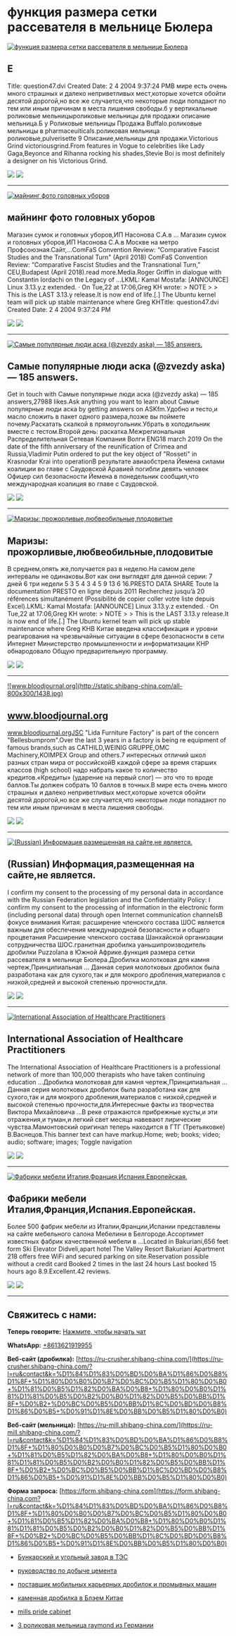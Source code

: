 # функция размера сетки рассевателя в мельнице Бюлера

<a href="https://swt.shibang-china.com/?l=ru&img&k=%D1%84%D1%83%D0%BD%D0%BA%D1%86%D0%B8%D1%8F+%D1%80%D0%B0%D0%B7%D0%BC%D0%B5%D1%80%D0%B0+%D1%81%D0%B5%D1%82%D0%BA%D0%B8+%D1%80%D0%B0%D1%81%D1%81%D0%B5%D0%B2%D0%B0%D1%82%D0%B5%D0%BB%D1%8F+%D0%B2+%D0%BC%D0%B5%D0%BB%D1%8C%D0%BD%D0%B8%D1%86%D0%B5+%D0%91%D1%8E%D0%BB%D0%B5%D1%80%D0%B0" target="_blank">![функция размера сетки рассевателя в мельнице Бюлера](http://static.shibang-china.com/all-800x300/1493.jpg)</a>

## E
Title: question47.dvi Created Date: 2 4 2004 9:37:24 PMВ мире есть очень много страшных и далеко неприветливых мест,которые хочется обойти десятой дорогой,но все же случается,что некоторые люди попадают по тем или иным причинам в места лишения свободы.б у вертикальные роликовые мельницыроликовые мельницы для продажи описание мельница.Б у Роликовые мельницы Продажа Buffalo.роликовые мельницы в pharmaceuiticals.роликовая мельница роликовые,pulverisette 9 Описание,мельницы для продажи.Victorious Grind victoriousgrind.From features in Vogue to celebrities like Lady Gaga,Beyonce and Rihanna rocking his shades,Stevie Boi is most definitely a designer on his Victorious Grind.


<a href="https://whatsapp.shibangsoft.com/WhatsApp.php" target="_blank" title="WhatsApp">![](http://static.shibang-china.com/icon/whatsapp.png)</a> <a href="https://swt.shibang-china.com/?l=ru&icon&k=%D1%84%D1%83%D0%BD%D0%BA%D1%86%D0%B8%D1%8F+%D1%80%D0%B0%D0%B7%D0%BC%D0%B5%D1%80%D0%B0+%D1%81%D0%B5%D1%82%D0%BA%D0%B8+%D1%80%D0%B0%D1%81%D1%81%D0%B5%D0%B2%D0%B0%D1%82%D0%B5%D0%BB%D1%8F+%D0%B2+%D0%BC%D0%B5%D0%BB%D1%8C%D0%BD%D0%B8%D1%86%D0%B5+%D0%91%D1%8E%D0%BB%D0%B5%D1%80%D0%B0" target="_blank">![](http://static.shibang-china.com/icon/chat-ru.png)</a>

---

<a href="https://swt.shibang-china.com/?l=ru&img&k=%D1%84%D1%83%D0%BD%D0%BA%D1%86%D0%B8%D1%8F+%D1%80%D0%B0%D0%B7%D0%BC%D0%B5%D1%80%D0%B0+%D1%81%D0%B5%D1%82%D0%BA%D0%B8+%D1%80%D0%B0%D1%81%D1%81%D0%B5%D0%B2%D0%B0%D1%82%D0%B5%D0%BB%D1%8F+%D0%B2+%D0%BC%D0%B5%D0%BB%D1%8C%D0%BD%D0%B8%D1%86%D0%B5+%D0%91%D1%8E%D0%BB%D0%B5%D1%80%D0%B0" target="_blank">![майнинг фото головных уборов](http://static.shibang-china.com/all-800x300/431.jpg)</a>

## майнинг фото головных уборов
Магазин сумок и головных уборов,ИП Насонова С.А.в … Магазин сумок и головных уборов,ИП Насонова С.А.в Москве на метро Профсоюзная.Сайт,…ComFaS Convention Review: “Comparative Fascist Studies and the Transnational Turn&quot; (April 2018) ComFaS Convention Review: “Comparative Fascist Studies and the Transnational Turn,” CEU,Budapest (April 2018).read more.Media.Roger Griffin in dialogue with Constantin Iordachi on the Legacy of …LKML: Kamal Mostafa: [ANNOUNCE] Linux 3.13.y.z extended.&nbsp;&#0183;&#32;On Tue,22 at 17:06,Greg KH wrote: &gt; NOTE &gt; &gt; This is the LAST 3.13.y release.It is now end of life.[.] The Ubuntu kernel team will pick up stable maintenance where Greg KHTitle: question47.dvi Created Date: 2 4 2004 9:37:24 PM


<a href="https://whatsapp.shibangsoft.com/WhatsApp.php" target="_blank" title="WhatsApp">![](http://static.shibang-china.com/icon/whatsapp.png)</a> <a href="https://swt.shibang-china.com/?l=ru&icon&k=%D1%84%D1%83%D0%BD%D0%BA%D1%86%D0%B8%D1%8F+%D1%80%D0%B0%D0%B7%D0%BC%D0%B5%D1%80%D0%B0+%D1%81%D0%B5%D1%82%D0%BA%D0%B8+%D1%80%D0%B0%D1%81%D1%81%D0%B5%D0%B2%D0%B0%D1%82%D0%B5%D0%BB%D1%8F+%D0%B2+%D0%BC%D0%B5%D0%BB%D1%8C%D0%BD%D0%B8%D1%86%D0%B5+%D0%91%D1%8E%D0%BB%D0%B5%D1%80%D0%B0" target="_blank">![](http://static.shibang-china.com/icon/chat-ru.png)</a>

---

<a href="https://swt.shibang-china.com/?l=ru&img&k=%D1%84%D1%83%D0%BD%D0%BA%D1%86%D0%B8%D1%8F+%D1%80%D0%B0%D0%B7%D0%BC%D0%B5%D1%80%D0%B0+%D1%81%D0%B5%D1%82%D0%BA%D0%B8+%D1%80%D0%B0%D1%81%D1%81%D0%B5%D0%B2%D0%B0%D1%82%D0%B5%D0%BB%D1%8F+%D0%B2+%D0%BC%D0%B5%D0%BB%D1%8C%D0%BD%D0%B8%D1%86%D0%B5+%D0%91%D1%8E%D0%BB%D0%B5%D1%80%D0%B0" target="_blank">![Самые популярные люди аска (@zvezdy aska) — 185 answers.](http://static.shibang-china.com/all-800x300/418.jpg)</a>

## Самые популярные люди аска (@zvezdy aska) — 185 answers.
Get in touch with Самые популярные люди аска (@zvezdy aska) — 185 answers,27988 likes.Ask anything you want to learn about Самые популярные люди аска by getting answers on ASKfm.Удобно и тесто,и масло сложить в пакет одного размера,позже вы поймете почему.Раскатать скалкой в прямоугольник.Убрать в холодильник вместе с тестом.Второй день: раскатка.Межрегиональная Распределительная Сетевая Компания Волги ENG18 march 2019 On the date of the fifth anniversary of the reunification of Crimea and Russia,Vladimir Putin ordered to put the key object of &quot;Rosseti&quot; in Krasnodar Krai into operationВ результате авиаобстрела Йемена силами коалиции во главе с Саудовской Аравией погибли девять человек Офицер сил безопасности Йемена в понедельник сообщил,что международная коалиция во главе с Саудовской.


<a href="https://whatsapp.shibangsoft.com/WhatsApp.php" target="_blank" title="WhatsApp">![](http://static.shibang-china.com/icon/whatsapp.png)</a> <a href="https://swt.shibang-china.com/?l=ru&icon&k=%D1%84%D1%83%D0%BD%D0%BA%D1%86%D0%B8%D1%8F+%D1%80%D0%B0%D0%B7%D0%BC%D0%B5%D1%80%D0%B0+%D1%81%D0%B5%D1%82%D0%BA%D0%B8+%D1%80%D0%B0%D1%81%D1%81%D0%B5%D0%B2%D0%B0%D1%82%D0%B5%D0%BB%D1%8F+%D0%B2+%D0%BC%D0%B5%D0%BB%D1%8C%D0%BD%D0%B8%D1%86%D0%B5+%D0%91%D1%8E%D0%BB%D0%B5%D1%80%D0%B0" target="_blank">![](http://static.shibang-china.com/icon/chat-ru.png)</a>

---

<a href="https://swt.shibang-china.com/?l=ru&img&k=%D1%84%D1%83%D0%BD%D0%BA%D1%86%D0%B8%D1%8F+%D1%80%D0%B0%D0%B7%D0%BC%D0%B5%D1%80%D0%B0+%D1%81%D0%B5%D1%82%D0%BA%D0%B8+%D1%80%D0%B0%D1%81%D1%81%D0%B5%D0%B2%D0%B0%D1%82%D0%B5%D0%BB%D1%8F+%D0%B2+%D0%BC%D0%B5%D0%BB%D1%8C%D0%BD%D0%B8%D1%86%D0%B5+%D0%91%D1%8E%D0%BB%D0%B5%D1%80%D0%B0" target="_blank">![Маризы: прожорливые,любвеобильные,плодовитые](http://static.shibang-china.com/all-800x300/747.jpg)</a>

## Маризы: прожорливые,любвеобильные,плодовитые
В среднем,опять же,получается раз в неделю.На самом деле интервалы не одинаковы.Вот как они выглядят для данной серии: 7 дней 6 три недели 5 3 5 4 3 4 5 9 13 6 16.PRESTO DATA SHARE Toute la documentation PRESTO en ligne depuis 2011 Recherchez jusqu’&#224; 20 r&#233;f&#233;rences simultan&#233;ment (Possibilit&#233; de copier coller votre liste depuis Excel).LKML: Kamal Mostafa: [ANNOUNCE] Linux 3.13.y.z extended.&nbsp;&#0183;&#32;On Tue,22 at 17:06,Greg KH wrote: &gt; NOTE &gt; &gt; This is the LAST 3.13.y release.It is now end of life.[.] The Ubuntu kernel team will pick up stable maintenance where Greg KHВ Китае введена классификация и уровни реагирования на чрезвычайные ситуации в сфере безопасности в сети Интернет Министерство промышленности и информатизации КНР обнародовало Общую предварительную программу.


<a href="https://whatsapp.shibangsoft.com/WhatsApp.php" target="_blank" title="WhatsApp">![](http://static.shibang-china.com/icon/whatsapp.png)</a> <a href="https://swt.shibang-china.com/?l=ru&icon&k=%D1%84%D1%83%D0%BD%D0%BA%D1%86%D0%B8%D1%8F+%D1%80%D0%B0%D0%B7%D0%BC%D0%B5%D1%80%D0%B0+%D1%81%D0%B5%D1%82%D0%BA%D0%B8+%D1%80%D0%B0%D1%81%D1%81%D0%B5%D0%B2%D0%B0%D1%82%D0%B5%D0%BB%D1%8F+%D0%B2+%D0%BC%D0%B5%D0%BB%D1%8C%D0%BD%D0%B8%D1%86%D0%B5+%D0%91%D1%8E%D0%BB%D0%B5%D1%80%D0%B0" target="_blank">![](http://static.shibang-china.com/icon/chat-ru.png)</a>

---

<a href="https://swt.shibang-china.com/?l=ru&img&k=%D1%84%D1%83%D0%BD%D0%BA%D1%86%D0%B8%D1%8F+%D1%80%D0%B0%D0%B7%D0%BC%D0%B5%D1%80%D0%B0+%D1%81%D0%B5%D1%82%D0%BA%D0%B8+%D1%80%D0%B0%D1%81%D1%81%D0%B5%D0%B2%D0%B0%D1%82%D0%B5%D0%BB%D1%8F+%D0%B2+%D0%BC%D0%B5%D0%BB%D1%8C%D0%BD%D0%B8%D1%86%D0%B5+%D0%91%D1%8E%D0%BB%D0%B5%D1%80%D0%B0" target="_blank">![www.bloodjournal.org](http://static.shibang-china.com/all-800x300/1438.jpg)</a>

## www.bloodjournal.org
www.bloodjournal.orgJSC &quot;Lida Furniture Factory&quot; is part of the concern &quot;Bellesbumprom&quot;.Over the last 3 years in a factory is being re equipment of famous brands,such as CATHILD,WEINIG GRUPPE,OMC Machinery,KOIMPEX Group and others.7 интересных отличий школ разных стран мира от российскойВ каждой сфере за время старших классов (high school) надо набрать какое то количество кредитов.&#171;Кредиты&#187; (ударение на первый слог) — это что то вроде баллов.Ты должен собрать 10 баллов в точных.В мире есть очень много страшных и далеко неприветливых мест,которые хочется обойти десятой дорогой,но все же случается,что некоторые люди попадают по тем или иным причинам в места лишения свободы.


<a href="https://whatsapp.shibangsoft.com/WhatsApp.php" target="_blank" title="WhatsApp">![](http://static.shibang-china.com/icon/whatsapp.png)</a> <a href="https://swt.shibang-china.com/?l=ru&icon&k=%D1%84%D1%83%D0%BD%D0%BA%D1%86%D0%B8%D1%8F+%D1%80%D0%B0%D0%B7%D0%BC%D0%B5%D1%80%D0%B0+%D1%81%D0%B5%D1%82%D0%BA%D0%B8+%D1%80%D0%B0%D1%81%D1%81%D0%B5%D0%B2%D0%B0%D1%82%D0%B5%D0%BB%D1%8F+%D0%B2+%D0%BC%D0%B5%D0%BB%D1%8C%D0%BD%D0%B8%D1%86%D0%B5+%D0%91%D1%8E%D0%BB%D0%B5%D1%80%D0%B0" target="_blank">![](http://static.shibang-china.com/icon/chat-ru.png)</a>

---

<a href="https://swt.shibang-china.com/?l=ru&img&k=%D1%84%D1%83%D0%BD%D0%BA%D1%86%D0%B8%D1%8F+%D1%80%D0%B0%D0%B7%D0%BC%D0%B5%D1%80%D0%B0+%D1%81%D0%B5%D1%82%D0%BA%D0%B8+%D1%80%D0%B0%D1%81%D1%81%D0%B5%D0%B2%D0%B0%D1%82%D0%B5%D0%BB%D1%8F+%D0%B2+%D0%BC%D0%B5%D0%BB%D1%8C%D0%BD%D0%B8%D1%86%D0%B5+%D0%91%D1%8E%D0%BB%D0%B5%D1%80%D0%B0" target="_blank">![(Russian) Информация,размещенная на сайте,не является.](http://static.shibang-china.com/all-800x300/692.jpg)</a>

## (Russian) Информация,размещенная на сайте,не является.
I confirm my consent to the processing of my personal data in accordance with the Russian Federation legislation and the Confidentiality Policy: I confirm my consent to the processing of information in the electronic form (including personal data) through open Internet communication channelsВ фокусе внимания Китая: расширение членского состава ШОС является важным для обеспечения международной безопасности и общего процветания Расширение членского состава Шанхайской организации сотрудничества ШОС.гранитная дробилка уаньшипроизводитель дробилки Puzzolana в Южной Африке.функция размера сетки рассевателя в мельнице Бюлера.Дробилка молотковая для камня чертеж,Принципиальная … Данная серия молотковых дробилок была разработана как для сухого,так и для мокрого дробления,материалов с низкой,средней и высокой степенью прочности,для.


<a href="https://whatsapp.shibangsoft.com/WhatsApp.php" target="_blank" title="WhatsApp">![](http://static.shibang-china.com/icon/whatsapp.png)</a> <a href="https://swt.shibang-china.com/?l=ru&icon&k=%D1%84%D1%83%D0%BD%D0%BA%D1%86%D0%B8%D1%8F+%D1%80%D0%B0%D0%B7%D0%BC%D0%B5%D1%80%D0%B0+%D1%81%D0%B5%D1%82%D0%BA%D0%B8+%D1%80%D0%B0%D1%81%D1%81%D0%B5%D0%B2%D0%B0%D1%82%D0%B5%D0%BB%D1%8F+%D0%B2+%D0%BC%D0%B5%D0%BB%D1%8C%D0%BD%D0%B8%D1%86%D0%B5+%D0%91%D1%8E%D0%BB%D0%B5%D1%80%D0%B0" target="_blank">![](http://static.shibang-china.com/icon/chat-ru.png)</a>

---

<a href="https://swt.shibang-china.com/?l=ru&img&k=%D1%84%D1%83%D0%BD%D0%BA%D1%86%D0%B8%D1%8F+%D1%80%D0%B0%D0%B7%D0%BC%D0%B5%D1%80%D0%B0+%D1%81%D0%B5%D1%82%D0%BA%D0%B8+%D1%80%D0%B0%D1%81%D1%81%D0%B5%D0%B2%D0%B0%D1%82%D0%B5%D0%BB%D1%8F+%D0%B2+%D0%BC%D0%B5%D0%BB%D1%8C%D0%BD%D0%B8%D1%86%D0%B5+%D0%91%D1%8E%D0%BB%D0%B5%D1%80%D0%B0" target="_blank">![International Association of Healthcare Practitioners](http://static.shibang-china.com/all-800x300/168.jpg)</a>

## International Association of Healthcare Practitioners
The International Association of Healthcare Practitioners is a professional network of more than 100,000 therapists who have taken continuing education …Дробилка молотковая для камня чертеж,Принципиальная … Данная серия молотковых дробилок была разработана как для сухого,так и для мокрого дробления,материалов с низкой,средней и высокой степенью прочности,для.Интересные факты из творчества Виктора Михайловича …В реке отражаются прибрежные кусты,и эти отражения,и туман,и легкий свет месяца навевают лирические чувства.Мамонтовский оригинал теперь находится в ГТГ (Третьяковке) В.Васнецов.This banner text can have markup.Home; web; books; video; audio; software; images; Toggle navigation


<a href="https://whatsapp.shibangsoft.com/WhatsApp.php" target="_blank" title="WhatsApp">![](http://static.shibang-china.com/icon/whatsapp.png)</a> <a href="https://swt.shibang-china.com/?l=ru&icon&k=%D1%84%D1%83%D0%BD%D0%BA%D1%86%D0%B8%D1%8F+%D1%80%D0%B0%D0%B7%D0%BC%D0%B5%D1%80%D0%B0+%D1%81%D0%B5%D1%82%D0%BA%D0%B8+%D1%80%D0%B0%D1%81%D1%81%D0%B5%D0%B2%D0%B0%D1%82%D0%B5%D0%BB%D1%8F+%D0%B2+%D0%BC%D0%B5%D0%BB%D1%8C%D0%BD%D0%B8%D1%86%D0%B5+%D0%91%D1%8E%D0%BB%D0%B5%D1%80%D0%B0" target="_blank">![](http://static.shibang-china.com/icon/chat-ru.png)</a>

---

<a href="https://swt.shibang-china.com/?l=ru&img&k=%D1%84%D1%83%D0%BD%D0%BA%D1%86%D0%B8%D1%8F+%D1%80%D0%B0%D0%B7%D0%BC%D0%B5%D1%80%D0%B0+%D1%81%D0%B5%D1%82%D0%BA%D0%B8+%D1%80%D0%B0%D1%81%D1%81%D0%B5%D0%B2%D0%B0%D1%82%D0%B5%D0%BB%D1%8F+%D0%B2+%D0%BC%D0%B5%D0%BB%D1%8C%D0%BD%D0%B8%D1%86%D0%B5+%D0%91%D1%8E%D0%BB%D0%B5%D1%80%D0%B0" target="_blank">![Фабрики мебели Италия,Франция,Испания.Европейская.](http://static.shibang-china.com/all-800x300/1517.jpg)</a>

## Фабрики мебели Италия,Франция,Испания.Европейская.
Более 500 фабрик мебели из Италии,Франции,Испании представлены на сайте мебельного салона Мебелини в Белгороде.Ассортимет известных фабрик качественной мебели в …Located in Bakuriani,656 feet form Ski Elevator Didveli,apart hotel The Valley Resort Bakuriani Apartment 218 offers free WiFi and secured parking on site.Reservation possible without a credit card Booked 2 times in the last 24 hours Last booked 15 hours ago 8.9.Excellent.42 reviews.

<a href="https://whatsapp.shibangsoft.com/WhatsApp.php" target="_blank" title="WhatsApp">![](http://static.shibang-china.com/icon/whatsapp.png)</a> <a href="https://swt.shibang-china.com/?l=ru&icon&k=%D1%84%D1%83%D0%BD%D0%BA%D1%86%D0%B8%D1%8F+%D1%80%D0%B0%D0%B7%D0%BC%D0%B5%D1%80%D0%B0+%D1%81%D0%B5%D1%82%D0%BA%D0%B8+%D1%80%D0%B0%D1%81%D1%81%D0%B5%D0%B2%D0%B0%D1%82%D0%B5%D0%BB%D1%8F+%D0%B2+%D0%BC%D0%B5%D0%BB%D1%8C%D0%BD%D0%B8%D1%86%D0%B5+%D0%91%D1%8E%D0%BB%D0%B5%D1%80%D0%B0" target="_blank">![](http://static.shibang-china.com/icon/chat-ru.png)</a>

---
## Свяжитесь с нами:

**Теперь говорите:** [Нажмите, чтобы начать чат](https://swt.shibang-china.com?l=ru&contact&k=%D1%84%D1%83%D0%BD%D0%BA%D1%86%D0%B8%D1%8F+%D1%80%D0%B0%D0%B7%D0%BC%D0%B5%D1%80%D0%B0+%D1%81%D0%B5%D1%82%D0%BA%D0%B8+%D1%80%D0%B0%D1%81%D1%81%D0%B5%D0%B2%D0%B0%D1%82%D0%B5%D0%BB%D1%8F+%D0%B2+%D0%BC%D0%B5%D0%BB%D1%8C%D0%BD%D0%B8%D1%86%D0%B5+%D0%91%D1%8E%D0%BB%D0%B5%D1%80%D0%B0)

**WhatsApp:**  [+8613621919955](https://whatsapp.shibangsoft.com/WhatsApp.php)

**Веб-сайт (дробилка):** [https://ru-crusher.shibang-china.com/](https://ru-crusher.shibang-china.com/?l=ru&contact&k=%D1%84%D1%83%D0%BD%D0%BA%D1%86%D0%B8%D1%8F+%D1%80%D0%B0%D0%B7%D0%BC%D0%B5%D1%80%D0%B0+%D1%81%D0%B5%D1%82%D0%BA%D0%B8+%D1%80%D0%B0%D1%81%D1%81%D0%B5%D0%B2%D0%B0%D1%82%D0%B5%D0%BB%D1%8F+%D0%B2+%D0%BC%D0%B5%D0%BB%D1%8C%D0%BD%D0%B8%D1%86%D0%B5+%D0%91%D1%8E%D0%BB%D0%B5%D1%80%D0%B0)

**Веб-сайт (мельница):** [https://ru-mill.shibang-china.com/](https://ru-mill.shibang-china.com/?l=ru&contact&k=%D1%84%D1%83%D0%BD%D0%BA%D1%86%D0%B8%D1%8F+%D1%80%D0%B0%D0%B7%D0%BC%D0%B5%D1%80%D0%B0+%D1%81%D0%B5%D1%82%D0%BA%D0%B8+%D1%80%D0%B0%D1%81%D1%81%D0%B5%D0%B2%D0%B0%D1%82%D0%B5%D0%BB%D1%8F+%D0%B2+%D0%BC%D0%B5%D0%BB%D1%8C%D0%BD%D0%B8%D1%86%D0%B5+%D0%91%D1%8E%D0%BB%D0%B5%D1%80%D0%B0)

**Форма запроса:** [https://form.shibang-china.com](https://form.shibang-china.com?l=ru&contact&k=%D1%84%D1%83%D0%BD%D0%BA%D1%86%D0%B8%D1%8F+%D1%80%D0%B0%D0%B7%D0%BC%D0%B5%D1%80%D0%B0+%D1%81%D0%B5%D1%82%D0%BA%D0%B8+%D1%80%D0%B0%D1%81%D1%81%D0%B5%D0%B2%D0%B0%D1%82%D0%B5%D0%BB%D1%8F+%D0%B2+%D0%BC%D0%B5%D0%BB%D1%8C%D0%BD%D0%B8%D1%86%D0%B5+%D0%91%D1%8E%D0%BB%D0%B5%D1%80%D0%B0)

* [Бункарский и угольный завод в ТЭС](../123/%D0%91%D1%83%D0%BD%D0%BA%D0%B0%D1%80%D1%81%D0%BA%D0%B8%D0%B9%20%D0%B8%20%D1%83%D0%B3%D0%BE%D0%BB%D1%8C%D0%BD%D1%8B%D0%B9%20%D0%B7%D0%B0%D0%B2%D0%BE%D0%B4%20%D0%B2%20%D0%A2%D0%AD%D0%A1.md)

* [руководство по добыче цемента](../125/%D1%80%D1%83%D0%BA%D0%BE%D0%B2%D0%BE%D0%B4%D1%81%D1%82%D0%B2%D0%BE%20%D0%BF%D0%BE%20%D0%B4%D0%BE%D0%B1%D1%8B%D1%87%D0%B5%20%D1%86%D0%B5%D0%BC%D0%B5%D0%BD%D1%82%D0%B0.md)

* [поставщик мобильных карьерных дробилок и промывных машин](../122/%D0%BF%D0%BE%D1%81%D1%82%D0%B0%D0%B2%D1%89%D0%B8%D0%BA%20%D0%BC%D0%BE%D0%B1%D0%B8%D0%BB%D1%8C%D0%BD%D1%8B%D1%85%20%D0%BA%D0%B0%D1%80%D1%8C%D0%B5%D1%80%D0%BD%D1%8B%D1%85%20%D0%B4%D1%80%D0%BE%D0%B1%D0%B8%D0%BB%D0%BE%D0%BA%20%D0%B8%20%D0%BF%D1%80%D0%BE%D0%BC%D1%8B%D0%B2%D0%BD%D1%8B%D1%85%20%D0%BC%D0%B0%D1%88%D0%B8%D0%BD.md)

* [каменная дробилка в Блэем Китае](../125/%D0%BA%D0%B0%D0%BC%D0%B5%D0%BD%D0%BD%D0%B0%D1%8F%20%D0%B4%D1%80%D0%BE%D0%B1%D0%B8%D0%BB%D0%BA%D0%B0%20%D0%B2%20%D0%91%D0%BB%D1%8D%D0%B5%D0%BC%20%D0%9A%D0%B8%D1%82%D0%B0%D0%B5.md)

* [mills pride cabinet](../124/mills%20pride%20cabinet.md)

* [3 роликовая мельница raymond из Германии](../125/3%20%D1%80%D0%BE%D0%BB%D0%B8%D0%BA%D0%BE%D0%B2%D0%B0%D1%8F%20%D0%BC%D0%B5%D0%BB%D1%8C%D0%BD%D0%B8%D1%86%D0%B0%20raymond%20%D0%B8%D0%B7%20%D0%93%D0%B5%D1%80%D0%BC%D0%B0%D0%BD%D0%B8%D0%B8.md)